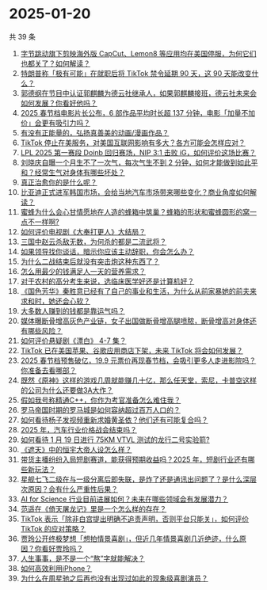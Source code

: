 # 2025-01-20

共 39 条

<!-- BEGIN -->
<!-- 最后更新时间 Mon Jan 20 2025 05:18:45 GMT+0800 (China Standard Time) -->

1. [字节跳动旗下剪映海外版 CapCut、Lemon8 等应用均在美国停服，为何它们也都关了？如何解读？](https://www.zhihu.com/question/10005953418)
1. [特朗普称「极有可能」在就职后将 TikTok 禁令延期 90 天，这 90 天能改变什么？](https://www.zhihu.com/question/9979867394)
1. [郭德纲在节目中认证郭麒麟为德云社继承人，如果郭麒麟接班，德云社未来会如何发展？你看好他吗？](https://www.zhihu.com/question/9925363951)
1. [2025 春节档电影片长公布，6 部作品平均时长超 137 分钟，电影「加量不加价」会更有吸引力吗？](https://www.zhihu.com/question/10027245877)
1. [有没有正能量的，弘扬真善美的动画/漫画作品？](https://www.zhihu.com/question/387265795)
1. [TikTok 停止在美服务，对美国互联网影响有多大？各方可能会怎样应对？](https://www.zhihu.com/question/9986460715)
1. [LPL 2025 第一赛段 Doinb 回归赛场，NIP 3:1 击败 iG，如何评价这场比赛？](https://www.zhihu.com/question/10000581587)
1. [刘晓庆自曝一个月生不了一次气，每次气生不到 2 分钟，如何才能做到如此平和？经常生气对身体有哪些坏处？](https://www.zhihu.com/question/9761229483)
1. [真正治愈你的是什么呢？](https://www.zhihu.com/question/4881805585)
1. [比亚迪正式进军韩国市场，会给当地汽车市场带来哪些变化？商业角度如何解读？](https://www.zhihu.com/question/9762365788)
1. [蜜蜂为什么会心甘情愿地在人造的蜂箱中筑巢？蜂箱的形状和蜜蜂圆形的窝一点不一样啊?](https://www.zhihu.com/question/388194938)
1. [如何评价电视剧《大奉打更人》大结局？](https://www.zhihu.com/question/9164112216)
1. [三国中赵云杀敌无数，为何杀的都是二流武将？](https://www.zhihu.com/question/488544278)
1. [如果领导找你谈话，暗示你应该主动辞职，你会怎么办？](https://www.zhihu.com/question/9979670825)
1. [为什么二战结束后就没有突击炮这种东西了？](https://www.zhihu.com/question/8962952481)
1. [怎么用最少的钱满足人一天的营养需求？](https://www.zhihu.com/question/267144336)
1. [对于农村的高分考生来说，选临床医学好还是计算机好？](https://www.zhihu.com/question/9721692879)
1. [《国色芳华》秦胜意已经有了自己的事业和生活，为什么从前家暴她的前夫来求和时，她还会心软？](https://www.zhihu.com/question/9834884335)
1. [大多数人赚到的钱都是靠运气吗？](https://www.zhihu.com/question/9696065094)
1. [媒体曝断骨增高灰色产业链，女子出国做断骨增高腿喷脓，断骨增高对身体还有哪些风险？](https://www.zhihu.com/question/9964351188)
1. [如何评价悬疑剧《漂白》 4-7 集？](https://www.zhihu.com/question/9939409707)
1. [TikTok 已在美国苹果、谷歌应用商店下架，未来 TikTok 将会如何发展？](https://www.zhihu.com/question/9996214788)
1. [2025 春节档预售破亿，19.9 元票价再现春节档，会吸引更多人走进影院吗？你准备去看哪部？](https://www.zhihu.com/question/9993669347)
1. [既然《原神》这样的游戏几周就能赚几十亿，那么任天堂，索尼，卡普空这样的公司为什么还要做3A大作？](https://www.zhihu.com/question/554983624)
1. [假如我号称精通C++，你作为考官准备怎么难住我？](https://www.zhihu.com/question/825891126)
1. [罗马帝国时期的罗马城是如何容纳超过百万人口的？](https://www.zhihu.com/question/26728093)
1. [如何看待杨子发视频重新求婚黄圣依？他们还有可能复合吗？](https://www.zhihu.com/question/9945731117)
1. [2025 年，汽车行业价格战会结束吗？](https://www.zhihu.com/question/8512779360)
1. [如何看待 1 月 19 日进行 75KM VTVL 测试的龙行二号实验箭?](https://www.zhihu.com/question/9992787326)
1. [《遮天》中的恒宇大帝人设怎么样？](https://www.zhihu.com/question/557924186)
1. [带货主播纷纷入局短剧赛道，能获得预期收益吗？2025 年，短剧行业还有哪些新玩法？](https://www.zhihu.com/question/8770009879)
1. [星舰七飞二级在与一级分离后即失联，是炸了还是通讯出问题了？是什么深层次原因？会有什么严重性后果？](https://www.zhihu.com/question/9801894499)
1. [AI for Science 行业目前进展如何？未来在哪些领域会有发展潜力？](https://www.zhihu.com/question/9749353322)
1. [范遥在《倚天屠龙记》里是一个怎么样的存在？](https://www.zhihu.com/question/322715027)
1. [TikTok 表示「除非白宫提出明确不追责声明，否则平台只能关」，如何评价 TikTok 的应对策略？](https://www.zhihu.com/question/9934313645)
1. [贾玲公开终极梦想「想拍情景喜剧」，但近几年情景喜剧几近绝迹，什么原因？你看好贾玲吗？](https://www.zhihu.com/question/9848713435)
1. [人生事事，是不是一个“熬”字就能解决？](https://www.zhihu.com/question/9946858509)
1. [如何高效利用iPhone？](https://www.zhihu.com/question/21920881)
1. [为什么在周星驰之后再也没有出现过如此的现象级喜剧演员？](https://www.zhihu.com/question/52299201)

<!-- END -->
